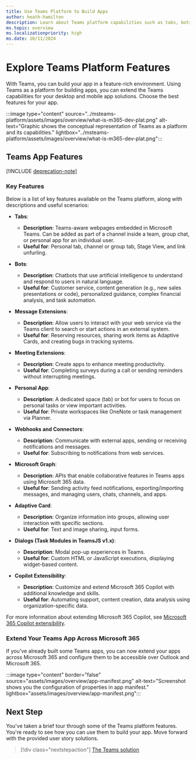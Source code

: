 ```yaml
---
title: Use Teams Platform to Build Apps 
author: heath-hamilton
description: Learn about Teams platform capabilities such as tabs, bots, message extensions, webhooks, connectors, Microsoft Graph, Adaptive Card, and Copilot extensibility.
ms.topic: overview
ms.localizationpriority: high
ms.date: 10/11/2024
---
```


# Explore Teams Platform Features

With Teams, you can build your app in a feature-rich environment. Using Teams as a platform for building apps, you can extend the Teams capabilities for your desktop and mobile app solutions. Choose the best features for your app.

:::image type="content" source="../msteams-platform/assets/images/overview/what-is-m365-dev-plat.png" alt-text="Graphic shows the conceptual representation of Teams as a platform and its capabilities." lightbox="../msteams-platform/assets/images/overview/what-is-m365-dev-plat.png":::

## Teams App Features

[!INCLUDE [deprecation-note](~/includes/deprecation-note.md)]

### Key Features

Below is a list of key features available on the Teams platform, along with descriptions and useful scenarios:

- **Tabs**: 
  - **Description**: Teams-aware webpages embedded in Microsoft Teams. Can be added as part of a channel inside a team, group chat, or personal app for an individual user.
  - **Useful for**: Personal tab, channel or group tab, Stage View, and link unfurling.

- **Bots**: 
  - **Description**: Chatbots that use artificial intelligence to understand and respond to users in natural language.
  - **Useful for**: Customer service, content generation (e.g., new sales presentations or code), personalized guidance, complex financial analysis, and task automation.

- **Message Extensions**: 
  - **Description**: Allow users to interact with your web service via the Teams client to search or start actions in an external system.
  - **Useful for**: Reserving resources, sharing work items as Adaptive Cards, and creating bugs in tracking systems.

- **Meeting Extensions**: 
  - **Description**: Create apps to enhance meeting productivity.
  - **Useful for**: Completing surveys during a call or sending reminders without interrupting meetings.

- **Personal App**: 
  - **Description**: A dedicated space (tab) or bot for users to focus on personal tasks or view important activities.
  - **Useful for**: Private workspaces like OneNote or task management via Planner.

- **Webhooks and Connectors**: 
  - **Description**: Communicate with external apps, sending or receiving notifications and messages.
  - **Useful for**: Subscribing to notifications from web services.

- **Microsoft Graph**: 
  - **Description**: APIs that enable collaborative features in Teams apps using Microsoft 365 data.
  - **Useful for**: Sending activity feed notifications, exporting/importing messages, and managing users, chats, channels, and apps.

- **Adaptive Card**: 
  - **Description**: Organize information into groups, allowing user interaction with specific sections.
  - **Useful for**: Text and image sharing, input forms.

- **Dialogs (Task Modules in TeamsJS v1.x)**: 
  - **Description**: Modal pop-up experiences in Teams.
  - **Useful for**: Custom HTML or JavaScript executions, displaying widget-based content.

- **Copilot Extensibility**: 
  - **Description**: Customize and extend Microsoft 365 Copilot with additional knowledge and skills.
  - **Useful for**: Automating support, content creation, data analysis using organization-specific data.

For more information about extending Microsoft 365 Copilot, see [Microsoft 365 Copilot extensibility](/microsoft-365-copilot/extensibility/).

### Extend Your Teams App Across Microsoft 365

If you've already built some Teams apps, you can now extend your apps across Microsoft 365 and configure them to be accessible over Outlook and Microsoft 365.

:::image type="content" border="false" source="assets/images/overview/app-manifest.png" alt-text="Screenshot shows you the configuration of properties in app manifest." lightbox="assets/images/overview/app-manifest.png":::

## Next Step

You've taken a brief tour through some of the Teams platform features. You're ready to see how you can use them to build your app. Move forward with the provided user story solutions.

> [!div class="nextstepaction"]
> [The Teams solution](overview-solution.md)